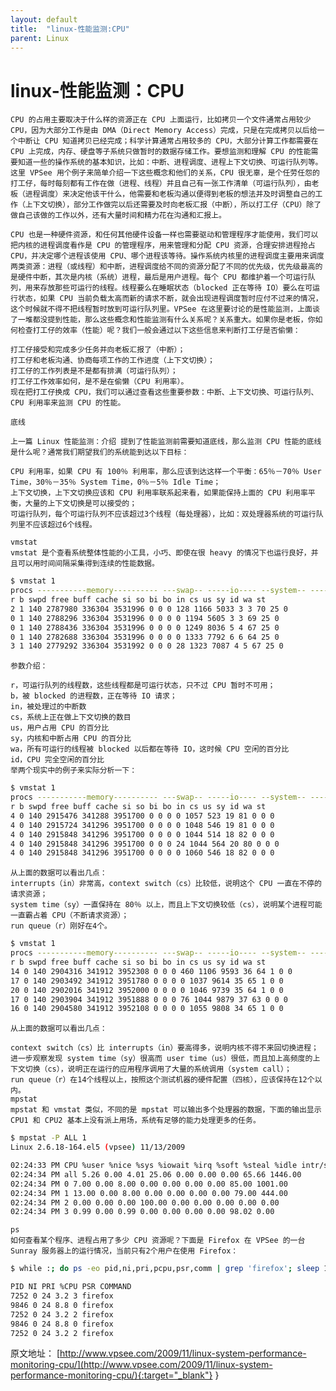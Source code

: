 ```yaml
---
layout: default
title:  "linux-性能监测:CPU"
parent: Linux
---
```


# linux-性能监测：CPU
    CPU 的占用主要取决于什么样的资源正在 CPU 上面运行，比如拷贝一个文件通常占用较少 CPU，因为大部分工作是由 DMA（Direct Memory Access）完成，只是在完成拷贝以后给一个中断让 CPU 知道拷贝已经完成；科学计算通常占用较多的 CPU，大部分计算工作都需要在 CPU 上完成，内存、硬盘等子系统只做暂时的数据存储工作。要想监测和理解 CPU 的性能需要知道一些的操作系统的基本知识，比如：中断、进程调度、进程上下文切换、可运行队列等。这里 VPSee 用个例子来简单介绍一下这些概念和他们的关系，CPU 很无辜，是个任劳任怨的打工仔，每时每刻都有工作在做（进程、线程）并且自己有一张工作清单（可运行队列），由老板（进程调度）来决定他该干什么，他需要和老板沟通以便得到老板的想法并及时调整自己的工作（上下文切换），部分工作做完以后还需要及时向老板汇报（中断），所以打工仔（CPU）除了做自己该做的工作以外，还有大量时间和精力花在沟通和汇报上。

    CPU 也是一种硬件资源，和任何其他硬件设备一样也需要驱动和管理程序才能使用，我们可以把内核的进程调度看作是 CPU 的管理程序，用来管理和分配 CPU 资源，合理安排进程抢占 CPU，并决定哪个进程该使用 CPU、哪个进程该等待。操作系统内核里的进程调度主要用来调度两类资源：进程（或线程）和中断，进程调度给不同的资源分配了不同的优先级，优先级最高的是硬件中断，其次是内核（系统）进程，最后是用户进程。每个 CPU 都维护着一个可运行队列，用来存放那些可运行的线程。线程要么在睡眠状态（blocked 正在等待 IO）要么在可运行状态，如果 CPU 当前负载太高而新的请求不断，就会出现进程调度暂时应付不过来的情况，这个时候就不得不把线程暂时放到可运行队列里。VPSee 在这里要讨论的是性能监测，上面谈了一堆都没提到性能，那么这些概念和性能监测有什么关系呢？关系重大。如果你是老板，你如何检查打工仔的效率（性能）呢？我们一般会通过以下这些信息来判断打工仔是否偷懒：

    打工仔接受和完成多少任务并向老板汇报了（中断）；
    打工仔和老板沟通、协商每项工作的工作进度（上下文切换）；
    打工仔的工作列表是不是都有排满（可运行队列）；
    打工仔工作效率如何，是不是在偷懒（CPU 利用率）。
    现在把打工仔换成 CPU，我们可以通过查看这些重要参数：中断、上下文切换、可运行队列、CPU 利用率来监测 CPU 的性能。

    底线
    
    上一篇 Linux 性能监测：介绍 提到了性能监测前需要知道底线，那么监测 CPU 性能的底线是什么呢？通常我们期望我们的系统能到达以下目标：

    CPU 利用率，如果 CPU 有 100％ 利用率，那么应该到达这样一个平衡：65％－70％ User Time，30％－35％ System Time，0％－5％ Idle Time；
    上下文切换，上下文切换应该和 CPU 利用率联系起来看，如果能保持上面的 CPU 利用率平衡，大量的上下文切换是可以接受的；
    可运行队列，每个可运行队列不应该超过3个线程（每处理器），比如：双处理器系统的可运行队列里不应该超过6个线程。

    vmstat
    vmstat 是个查看系统整体性能的小工具，小巧、即使在很 heavy 的情况下也运行良好，并且可以用时间间隔采集得到连续的性能数据。

```bash
$ vmstat 1
procs -----------memory---------- ---swap-- -----io---- --system-- -----cpu------
r b swpd free buff cache si so bi bo in cs us sy id wa st
2 1 140 2787980 336304 3531996 0 0 0 128 1166 5033 3 3 70 25 0
0 1 140 2788296 336304 3531996 0 0 0 0 1194 5605 3 3 69 25 0
0 1 140 2788436 336304 3531996 0 0 0 0 1249 8036 5 4 67 25 0
0 1 140 2782688 336304 3531996 0 0 0 0 1333 7792 6 6 64 25 0
3 1 140 2779292 336304 3531992 0 0 0 28 1323 7087 4 5 67 25 0
```
    参数介绍：

    r，可运行队列的线程数，这些线程都是可运行状态，只不过 CPU 暂时不可用；
    b，被 blocked 的进程数，正在等待 IO 请求；
    in，被处理过的中断数
    cs，系统上正在做上下文切换的数目
    us，用户占用 CPU 的百分比
    sy，内核和中断占用 CPU 的百分比
    wa，所有可运行的线程被 blocked 以后都在等待 IO，这时候 CPU 空闲的百分比
    id，CPU 完全空闲的百分比
    举两个现实中的例子来实际分析一下：

```bash
$ vmstat 1
procs -----------memory---------- ---swap-- -----io---- --system-- -----cpu------
r b swpd free buff cache si so bi bo in cs us sy id wa st
4 0 140 2915476 341288 3951700 0 0 0 0 1057 523 19 81 0 0 0
4 0 140 2915724 341296 3951700 0 0 0 0 1048 546 19 81 0 0 0
4 0 140 2915848 341296 3951700 0 0 0 0 1044 514 18 82 0 0 0
4 0 140 2915848 341296 3951700 0 0 0 24 1044 564 20 80 0 0 0
4 0 140 2915848 341296 3951700 0 0 0 0 1060 546 18 82 0 0 0
```
    从上面的数据可以看出几点：
    interrupts（in）非常高，context switch（cs）比较低，说明这个 CPU 一直在不停的请求资源；
    system time（sy）一直保持在 80％ 以上，而且上下文切换较低（cs），说明某个进程可能一直霸占着 CPU（不断请求资源）；
    run queue（r）刚好在4个。

```bash
$ vmstat 1
procs -----------memory---------- ---swap-- -----io---- --system-- -----cpu------
r b swpd free buff cache si so bi bo in cs us sy id wa st
14 0 140 2904316 341912 3952308 0 0 0 460 1106 9593 36 64 1 0 0
17 0 140 2903492 341912 3951780 0 0 0 0 1037 9614 35 65 1 0 0
20 0 140 2902016 341912 3952000 0 0 0 0 1046 9739 35 64 1 0 0
17 0 140 2903904 341912 3951888 0 0 0 76 1044 9879 37 63 0 0 0
16 0 140 2904580 341912 3952108 0 0 0 0 1055 9808 34 65 1 0 0
```

    从上面的数据可以看出几点：

    context switch（cs）比 interrupts（in）要高得多，说明内核不得不来回切换进程；
    进一步观察发现 system time（sy）很高而 user time（us）很低，而且加上高频度的上下文切换（cs），说明正在运行的应用程序调用了大量的系统调用（system call）；
    run queue（r）在14个线程以上，按照这个测试机器的硬件配置（四核），应该保持在12个以内。
    mpstat
    mpstat 和 vmstat 类似，不同的是 mpstat 可以输出多个处理器的数据，下面的输出显示 CPU1 和 CPU2 基本上没有派上用场，系统有足够的能力处理更多的任务。

```bash
$ mpstat -P ALL 1
Linux 2.6.18-164.el5 (vpsee) 11/13/2009

02:24:33 PM CPU %user %nice %sys %iowait %irq %soft %steal %idle intr/s
02:24:34 PM all 5.26 0.00 4.01 25.06 0.00 0.00 0.00 65.66 1446.00
02:24:34 PM 0 7.00 0.00 8.00 0.00 0.00 0.00 0.00 85.00 1001.00
02:24:34 PM 1 13.00 0.00 8.00 0.00 0.00 0.00 0.00 79.00 444.00
02:24:34 PM 2 0.00 0.00 0.00 100.00 0.00 0.00 0.00 0.00 0.00
02:24:34 PM 3 0.99 0.00 0.99 0.00 0.00 0.00 0.00 98.02 0.00
```
    ps
    如何查看某个程序、进程占用了多少 CPU 资源呢？下面是 Firefox 在 VPSee 的一台 Sunray 服务器上的运行情况，当前只有2个用户在使用 Firefox：

```bash
$ while :; do ps -eo pid,ni,pri,pcpu,psr,comm | grep 'firefox'; sleep 1; done

PID NI PRI %CPU PSR COMMAND
7252 0 24 3.2 3 firefox
9846 0 24 8.8 0 firefox
7252 0 24 3.2 2 firefox
9846 0 24 8.8 0 firefox
7252 0 24 3.2 2 firefox
```

原文地址： [http://www.vpsee.com/2009/11/linux-system-performance-monitoring-cpu/](http://www.vpsee.com/2009/11/linux-system-performance-monitoring-cpu/){:target="_blank"}
}


